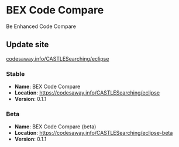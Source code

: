 # BEX Code Compare
Be Enhanced Code Compare

## Update site
[codesaway.info/CASTLESearching/eclipse](https://codesaway.info/CASTLESearching/eclipse)

### Stable
* **Name**: BEX Code Compare
* **Location**: https://codesaway.info/CASTLESearching/eclipse
* **Version**: 0.1.1

### Beta
* **Name**: BEX Code Compare (beta)
* **Location**: https://codesaway.info/CASTLESearching/eclipse-beta
* **Version**: 0.1.1
